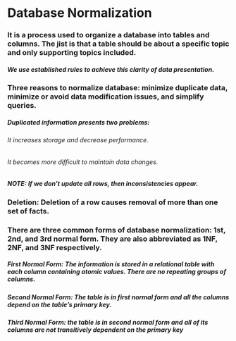# Database Normalization

### It is a process used to organize a database into tables and columns. The jist is that a table should be about a specific topic and only supporting topics included.

##### We use established rules to achieve this clarity of data presentation.

### Three reasons to normalize database: minimize duplicate data, minimize or avoid data modification issues, and simplify queries.

##### Duplicated information presents two problems:
###### It increases storage and decrease performance.
###### It becomes more difficult to maintain data changes.

##### NOTE: If we don’t update all rows, then inconsistencies appear.

### Deletion: Deletion of a row causes removal of more than one set of facts.

### There are three common forms of database normalization: 1st, 2nd, and 3rd normal form. They are also abbreviated as 1NF, 2NF, and 3NF respectively. 

##### First Normal Form: The information is stored in a relational table with each column containing atomic values. There are no repeating groups of columns.

##### Second Normal Form: The table is in first normal form and all the columns depend on the table’s primary key.

##### Third Normal Form: the table is in second normal form and all of its columns are not transitively dependent on the primary key

